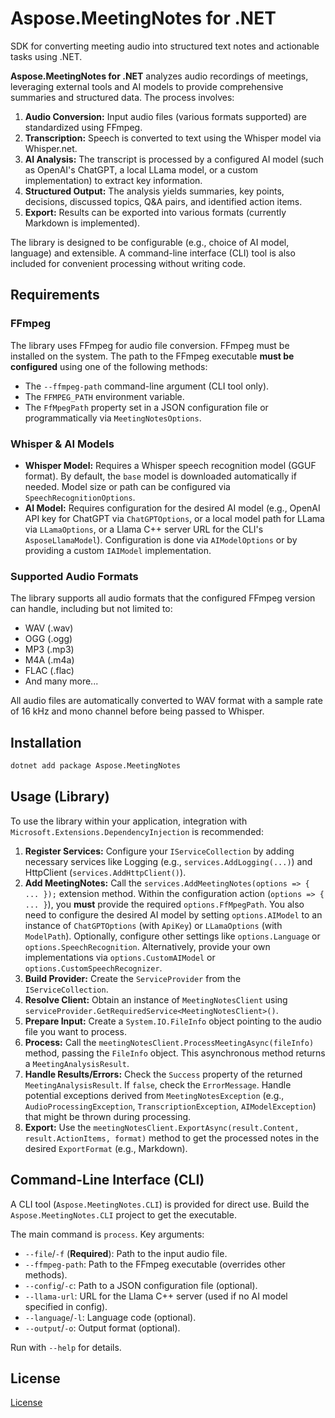# Aspose.MeetingNotes for .NET

SDK for converting meeting audio into structured text notes and actionable tasks using .NET.

**Aspose.MeetingNotes for .NET** analyzes audio recordings of meetings, leveraging external tools and AI models to provide comprehensive summaries and structured data. The process involves:

1.  **Audio Conversion:** Input audio files (various formats supported) are standardized using FFmpeg.
2.  **Transcription:** Speech is converted to text using the Whisper model via Whisper.net.
3.  **AI Analysis:** The transcript is processed by a configured AI model (such as OpenAI's ChatGPT, a local LLama model, or a custom implementation) to extract key information.
4.  **Structured Output:** The analysis yields summaries, key points, decisions, discussed topics, Q&A pairs, and identified action items.
5.  **Export:** Results can be exported into various formats (currently Markdown is implemented).

The library is designed to be configurable (e.g., choice of AI model, language) and extensible. A command-line interface (CLI) tool is also included for convenient processing without writing code.

## Requirements

### FFmpeg

The library uses FFmpeg for audio file conversion. FFmpeg must be installed on the system. The path to the FFmpeg executable **must be configured** using one of the following methods:
* The `--ffmpeg-path` command-line argument (CLI tool only).
* The `FFMPEG_PATH` environment variable.
* The `FfMpegPath` property set in a JSON configuration file or programmatically via `MeetingNotesOptions`.

### Whisper & AI Models

* **Whisper Model:** Requires a Whisper speech recognition model (GGUF format). By default, the `base` model is downloaded automatically if needed. Model size or path can be configured via `SpeechRecognitionOptions`.
* **AI Model:** Requires configuration for the desired AI model (e.g., OpenAI API key for ChatGPT via `ChatGPTOptions`, or a local model path for LLama via `LLamaOptions`, or a Llama C++ server URL for the CLI's `AsposeLlamaModel`). Configuration is done via `AIModelOptions` or by providing a custom `IAIModel` implementation.

### Supported Audio Formats

The library supports all audio formats that the configured FFmpeg version can handle, including but not limited to:
* WAV (.wav)
* OGG (.ogg)
* MP3 (.mp3)
* M4A (.m4a)
* FLAC (.flac)
* And many more...

All audio files are automatically converted to WAV format with a sample rate of 16 kHz and mono channel before being passed to Whisper.

## Installation

```bash
dotnet add package Aspose.MeetingNotes 
```

## Usage (Library)

To use the library within your application, integration with `Microsoft.Extensions.DependencyInjection` is recommended:

1.  **Register Services:** Configure your `IServiceCollection` by adding necessary services like Logging (e.g., `services.AddLogging(...)`) and HttpClient (`services.AddHttpClient()`).
2.  **Add MeetingNotes:** Call the `services.AddMeetingNotes(options => { ... });` extension method. Within the configuration action (`options => { ... }`), you **must** provide the required `options.FfMpegPath`. You also need to configure the desired AI model by setting `options.AIModel` to an instance of `ChatGPTOptions` (with `ApiKey`) or `LLamaOptions` (with `ModelPath`). Optionally, configure other settings like `options.Language` or `options.SpeechRecognition`. Alternatively, provide your own implementations via `options.CustomAIModel` or `options.CustomSpeechRecognizer`.
3.  **Build Provider:** Create the `ServiceProvider` from the `IServiceCollection`.
4.  **Resolve Client:** Obtain an instance of `MeetingNotesClient` using `serviceProvider.GetRequiredService<MeetingNotesClient>()`.
5.  **Prepare Input:** Create a `System.IO.FileInfo` object pointing to the audio file you want to process.
6.  **Process:** Call the `meetingNotesClient.ProcessMeetingAsync(fileInfo)` method, passing the `FileInfo` object. This asynchronous method returns a `MeetingAnalysisResult`.
7.  **Handle Results/Errors:** Check the `Success` property of the returned `MeetingAnalysisResult`. If `false`, check the `ErrorMessage`. Handle potential exceptions derived from `MeetingNotesException` (e.g., `AudioProcessingException`, `TranscriptionException`, `AIModelException`) that might be thrown during processing.
8.  **Export:** Use the `meetingNotesClient.ExportAsync(result.Content, result.ActionItems, format)` method to get the processed notes in the desired `ExportFormat` (e.g., Markdown).

## Command-Line Interface (CLI)

A CLI tool (`Aspose.MeetingNotes.CLI`) is provided for direct use. Build the `Aspose.MeetingNotes.CLI` project to get the executable.

The main command is `process`. Key arguments:
* `--file`/`-f` (**Required**): Path to the input audio file.
* `--ffmpeg-path`: Path to the FFmpeg executable (overrides other methods).
* `--config`/`-c`: Path to a JSON configuration file (optional).
* `--llama-url`: URL for the Llama C++ server (used if no AI model specified in config).
* `--language`/`-l`: Language code (optional).
* `--output`/`-o`: Output format (optional).

Run with `--help` for details.

## License

[License](LICENSE)